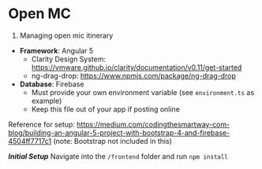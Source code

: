 # Open MC

1. Managing open mic itinerary

* **Framework**: Angular 5
    * Clarity Design System: https://vmware.github.io/clarity/documentation/v0.11/get-started
    * ng-drag-drop: https://www.npmjs.com/package/ng-drag-drop
* **Database**: Firebase
    * Must provide your own environment variable (see `environment.ts` as example)
    * Keep this file out of your app if posting online

Reference for setup: https://medium.com/codingthesmartway-com-blog/building-an-angular-5-project-with-bootstrap-4-and-firebase-4504ff7717c1
(note: Bootstrap not included in this)

**_Initial Setup_**
Navigate into the `/frontend` folder and run `npm install`